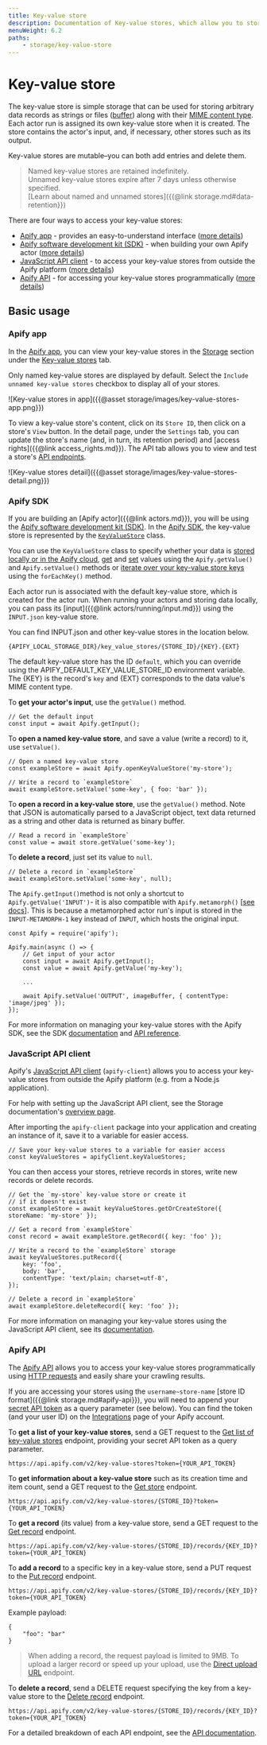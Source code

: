 ```yaml
---
title: Key-value store
description: Documentation of Key-value stores, which allow you to store arbitrary data records such as actor inputs.
menuWeight: 6.2
paths:
    - storage/key-value-store
---
```


# Key-value store

The key-value store is simple storage that can be used for storing arbitrary data records as strings or files ([buffer](https://nodejs.org/api/buffer.html)) along with their [MIME content type](https://developer.mozilla.org/en-US/docs/Web/HTTP/Basics_of_HTTP/MIME_types/Common_types). Each actor run is assigned its own key-value store when it is created. The store contains the actor's input, and, if necessary, other stores such as its output.

Key-value stores are mutable–you can both add entries and delete them.

> Named key-value stores are retained indefinitely. <br/>
> Unnamed key-value stores expire after 7 days unless otherwise specified.<br/>
> [Learn about named and unnamed stores]({{@link storage.md#data-retention}})

There are four ways to access your key-value stores:

* [Apify app](https://my.apify.com/storage#/keyValueStores) - provides an easy-to-understand interface ([more details](#apify-app))
* [Apify software development kit (SDK)](https://sdk.apify.com/docs/guides/data-storage#key-value-store) - when building your own Apify actor ([more details](#apify-sdk))
* [JavaScript API client](https://docs.apify.com/apify-client-js#ApifyClient-keyValueStores) - to access your key-value stores from outside the Apify platform ([more details](#javascript-api-client))
* [Apify API](https://docs.apify.com/api/v2#/reference/key-value-stores/get-items) - for accessing your key-value stores programmatically ([more details](#apify-api))

## Basic usage

### Apify app

In the [Apify app](https://my.apify.com), you can view your key-value stores in the [Storage](https://my.apify.com/storage) section under the [Key-value stores](https://my.apify.com/storage#/keyValueStores) tab.

Only named key-value stores are displayed by default. Select the `Include unnamed key-value stores` checkbox to display all of your stores.

![Key-value stores in app]({{@asset storage/images/key-value-stores-app.png}})

To view a key-value store's content, click on its `Store ID`, then click on a store's `View` button.
In the detail page, under the `Settings` tab, you can update the store's name (and, in turn, its retention period) and
[access rights]({{@link access_rights.md}}).
The API tab allows you to view and test a store's [API endpoints](https://docs.apify.com/api/v2#/reference/datasets).

![Key-value stores detail]({{@asset storage/images/key-value-stores-detail.png}})

### Apify SDK

If you are building an [Apify actor]({{@link actors.md}}), you will be using the [Apify software development kit (SDK)](https://sdk.apify.com).
In the [Apify SDK](https://sdk.apify.com/docs/guides/data-storage#key-value-store), the key-value store is represented by the
[`KeyValueStore`](https://sdk.apify.com/docs/guides/data-storage#key-value-store) class.

You can use the `KeyValueStore` class to specify whether your data is [stored locally or in the Apify cloud](https://sdk.apify.com/docs/api/key-value-store),
[get](https://sdk.apify.com/docs/api/key-value-store#keyvaluestoregetvaluekey) and
[set](https://sdk.apify.com/docs/api/key-value-store#keyvaluestoresetvaluekey-value-options)
values using the `Apify.getValue()` and `Apify.setValue()` methods or [iterate over your key-value store keys](https://sdk.apify.com/docs/api/key-value-store#keyvaluestoreforeachkeyiteratee-options) using the `forEachKey()` method.

Each actor run is associated with the default key-value store, which is created for the actor run. When running your actors and storing data locally, you can pass its [input]({{@link actors/running/input.md}}) using the `INPUT.json` key-value store. 

You can find INPUT.json and other key-value stores in the location below.

    {APIFY_LOCAL_STORAGE_DIR}/key_value_stores/{STORE_ID}/{KEY}.{EXT}

The default key-value store has the ID `default`, which you can override using the APIFY_DEFAULT_KEY_VALUE_STORE_ID environment variable. The {KEY} is the record's `key` and {EXT} corresponds to the data value's MIME content type.

To **get your actor's input**, use the `getValue()` method.

    // Get the default input
    const input = await Apify.getInput();

To **open a named key-value store**, and save a value (write a record) to it, use `setValue()`.

    // Open a named key-value store
    const exampleStore = await Apify.openKeyValueStore('my-store');

    // Write a record to `exampleStore`
    await exampleStore.setValue('some-key', { foo: 'bar' });

To **open a record in a key-value store**, use the `getValue()` method. Note that JSON is automatically parsed to a JavaScript object, text data returned as a string and other data is returned as binary buffer.

    // Read a record in `exampleStore`
    const value = await store.getValue('some-key');

To **delete a record**, just set its value to `null`.

    // Delete a record in `exampleStore`
    await exampleStore.setValue('some-key', null);

The `Apify.getInput()`method is not only a shortcut to `Apify.getValue('INPUT')`- it is also compatible with `Apify.metamorph()` [[see docs](https://docs.apify.com/actors/source-code#metamorph)]. This is because a metamorphed actor run's input is stored in the `INPUT-METAMORPH-1` key instead of `INPUT`, which hosts the original input.

    const Apify = require('apify');

    Apify.main(async () => {
        // Get input of your actor
        const input = await Apify.getInput();
        const value = await Apify.getValue('my-key');

        ...

        await Apify.setValue('OUTPUT', imageBuffer, { contentType: 'image/jpeg' });
    });

For more information on managing your key-value stores with the Apify SDK, see the SDK [documentation](https://sdk.apify.com/docs/guides/data-storage#key-value-store) and [API reference](https://sdk.apify.com/docs/api/key-value-store).


### JavaScript API client

Apify's [JavaScript API client](https://docs.apify.com/apify-client-js#ApifyClient-keyValueStores) (`apify-client`) allows you to access your key-value stores from outside the Apify platform (e.g. from a Node.js application).

For help with setting up the JavaScript API client, see the Storage documentation's [overview page](https://docs.apify.com/storage/#setting-up-the-javascript-api-client).

After importing the `apify-client` package into your application and creating an instance of it, save it to a variable for easier access.

    // Save your key-value stores to a variable for easier access
    const keyValueStores = apifyClient.keyValueStores;

You can then access your stores, retrieve records in stores, write new records or delete records.

    // Get the `my-store` key-value store or create it
    // if it doesn't exist
    const exampleStore = await keyValueStores.getOrCreateStore({ storeName: 'my-store' });

    // Get a record from `exampleStore` 
    const record = await exampleStore.getRecord({ key: 'foo' });

    // Write a record to the `exampleStore` storage
    await keyValueStores.putRecord({
        key: 'foo',
        body: 'bar',
        contentType: 'text/plain; charset=utf-8',
    });

    // Delete a record in `exampleStore`
    await exampleStore.deleteRecord({ key: 'foo' });

For more information on managing your key-value stores using the JavaScript API client, see its [documentation](https://docs.apify.com/apify-client-js#ApifyClient-keyValueStores).

### Apify API

The [Apify API](https://docs.apify.com/api/v2#/reference/key-value-stores) allows you to access your key-value stores programmatically using [HTTP requests](https://developer.mozilla.org/en-US/docs/Web/HTTP/Methods) and easily share your crawling results.

If you are accessing your stores using the `username~store-name` [store ID format]({{@link storage.md#apify-api}}), you will need to append your [secret API token](https://docs.apify.com/api/v2#/introduction/authentication) as a query parameter (see below). You can find the token (and your user ID) on the [Integrations](https://my.apify.com/account#/integrations) page of your Apify account.

To **get a list of your key-value stores**, send a GET request to the [Get list of key-value stores](https://docs.apify.com/api/v2#/reference/key-value-stores/store-collection/get-list-of-key-value-stores) endpoint, providing your secret API token as a query parameter.

    https://api.apify.com/v2/key-value-stores?token={YOUR_API_TOKEN}

To **get information about a key-value store** such as its creation time and item count, send a GET request to the [Get store](https://docs.apify.com/api/v2#/reference/key-value-stores/store-object/get-store) endpoint.

    https://api.apify.com/v2/key-value-stores/{STORE_ID}?token={YOUR_API_TOKEN}

To **get a record** (its value) from a key-value store, send a GET request to the [Get record](https://docs.apify.com/api/v2#/reference/key-value-stores/key-collection/get-record) endpoint.

    https://api.apify.com/v2/key-value-stores/{STORE_ID}/records/{KEY_ID}?token={YOUR_API_TOKEN}

To **add a record** to a specific key in a key-value store, send a PUT request to the [Put record](https://docs.apify.com/api/v2#/reference/key-value-stores/record/put-record) endpoint.

    https://api.apify.com/v2/key-value-stores/{STORE_ID}/records/{KEY_ID}?token={YOUR_API_TOKEN}

Example payload:

    {
        "foo": "bar"
    }

> When adding a record, the request payload is limited to 9MB. To upload a larger record or speed up your upload, use the [Direct upload URL](https://docs.apify.com/api/v2#/reference/key-value-stores/direct-upload-url/get-direct-upload-url) endpoint.

To **delete a record**, send a DELETE request specifying the key from a key-value store to the [Delete record](https://docs.apify.com/api/v2#/reference/key-value-stores/record/delete-record) endpoint.

    https://api.apify.com/v2/key-value-stores/{STORE_ID}/records/{KEY_ID}?token={YOUR_API_TOKEN}

For a detailed breakdown of each API endpoint, see the [API documentation](https://docs.apify.com/api/v2#/reference/key-value-stores).